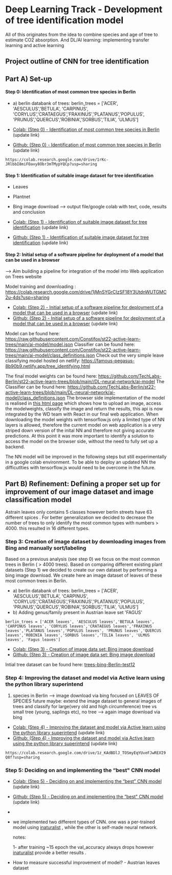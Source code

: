 # Deep Learning Track - Development of tree identification model 
All of this originates from the idea to combine species and age of tree to estimate CO2 absorption.
And DL/AI learning: implementing transfer learning and active learning


## Project outline of CNN for tree identification
## Part A) Set-up
#### Step 0: Identification of most common tree species in Berlin 
- a) berlin databank of trees:
berlin_trees = ['ACER', 'AESCULUS','BETULA', 'CARPINUS', 'CORYLUS','CRATAEGUS','FRAXINUS','PLATANUS','POPULUS', 'PRUNUS','QUERCUS','ROBINIA','SORBUS','TILIA', 'ULMUS']

- [Colab: (Step 0) - Identification of most common tree species in Berlin]()  (update link)
- [Github: (Step 0) - Identification of most common tree species in Berlin]()  (update link)

`https://colab.research.google.com/drive/1rKc-JRlbbI8miFOavy8Obr3mTMypYQCp?usp=sharing`

#### Step 1: Identification of suitable image dataset for tree identification
- Leaves
- Plantnet
- Bing image download
--> output file/google colab with text, code, results and conclusion

- [Colab: (Step 1) - Identification of suitable image dataset for tree identification]()  (update link)
- [Github: (Step 1) - Identification of suitable image dataset for tree identification]()  (update link)

#### Step 2: Initial setup of a software pipeline for deployment of a model that can be used in a browser
--> Aim building a pipeline for integration of the model into Web application on Trees website

Model training and downloading : https://colab.research.google.com/drive/1jMnSYGrCIzSF18Y3UtdnWUTGMC2u-4ds?usp=sharing

- [Colab: (Step 2) -  Initial setup of a software pipeline for deployment of a model that can be used in a browser](https://colab.research.google.com/drive/1jMnSYGrCIzSF18Y3UtdnWUTGMC2u-4ds?usp=sharing)  (update link)
- [Github: (Step 2) -  Initial setup of a software pipeline for deployment of a model that can be used in a browser]()  (update link)

Model can be found here: https://raw.githubusercontent.com/Constifox/st22-active-learn-trees/main/ai-model/model.json
Classifier can be found here: https://raw.githubusercontent.com/Constifox/st22-active-learn-trees/main/ai-model/class_definitions.json
Check out the very simple leave classifying model hosted on netlify: https://famous-pegasus-8b90b9.netlify.app/tree_identifying.html


The final model weights can be found here: https://github.com/TechLabs-Berlin/st22-active-learn-trees/blob/main//DL-neural-network/ai-model
The Classifier can be found here: https://github.com/TechLabs-Berlin/st22-active-learn-trees/blob/main/DL-neural-network/ai-model/class_definitions.json
The browser side implementation of the model is realised in [this html page](https://github.com/TechLabs-Berlin/st22-active-learn-trees/blob/main/DL-neural-network/Step2-browserside-model-integration/tree_identifying-update-links.html) which shows how to upload an image, access the modelweights, classify the image and return the results, this api is now integrated by the WD team with React in our final web application.
When downloading the model weights with tensorflow.js only a limited type of NN layers is allowed, therefore the current model on web application is a very striped down version of the inital NN and therefore not giving accurate predictions. At this point it was more important to identify a solution to access the model on the browser side, without the need to fully set up a backend. 

The NN model will be improved in the following steps but still experimentally in a google colab environment. To be able to deploy an updated NN the difficutlties with tensorflow.js would need to be overcome in the future.

## Part B) Refinement: Defining a proper set up for improvement of our image dataset and image classification model

Astrain leaves only contains 5 classes however berlin streets have 63 different spices . For better generalization we decided to decrease the number of trees to only identify the most common types with numbers > 4000. this resulted in 16 different types.



### Step 3: Creation of image dataset by downloading images from Bing and manually sort/labeling
Based on a previous analysis (see step 0) we focus on the most common trees in Berlin ( > 4000 trees).
Based on comparing different existing plant datasets (Step 1) we decided to create our own dataset by performing a bing image download.
We create here an image dataset of leaves of these most common trees in Berlin.

- a) berlin databank of trees:
berlin_trees = ['ACER', 'AESCULUS','BETULA', 'CARPINUS', 'CORYLUS','CRATAEGUS','FRAXINUS','PLATANUS','POPULUS', 'PRUNUS','QUERCUS','ROBINIA','SORBUS','TILIA', 'ULMUS']
- b) Adding genus/family present in Austrian leave set
'FAGUS'

`berlin_trees = ['ACER leaves', 'AESCULUS leaves','BETULA leaves', 'CARPINUS leaves', 'CORYLUS leaves','CRATAEGUS leaves','FRAXINUS leaves','PLATANUS leaves','POPULUS leaves', 'PRUNUS leaves','QUERCUS leaves','ROBINIA leaves','SORBUS leaves','TILIA leaves', 'ULMUS leaves', 'Fagus leaves']`

- [Colab: (Step 3) - Creation of image data set: Bing image download](https://colab.research.google.com/drive/11VHklqR_TRG6QjMEuKsr6ROsesNUqGnP?usp=sharing)
- [Github: (Step 3) - Creation of image data set: Bing image download](https://github.com/TechLabs-Berlin/st22-active-learn-trees/blob/AI/DL-extension/DL-neural-network/Step3-tree-images-dataset/(Step_3)_Creation_of_image_data_set_Bing_image_download.ipynb)

Intial tree dataset can be found here: [trees-bing-Berlin-test12](https://github.com/TechLabs-Berlin/st22-active-learn-trees/tree/AI/DL-extension/DL-neural-network/Step3-tree-images-dataset/trees-bing-Berlin-test12)



### Step 4: Improving the dataset and model via Active learn using the python library superintend
1) species in Berlin --> image download via bing focused on LEAVES OF SPECIES
future maybe: extend the image dataset to general images of trees and classify for large(very old and high circumference) tree vs small tree (young, saplings etc), no tree --> again image download via bing

- [Colab: (Step 4) - Improving the dataset and model via Active learn using the python library superintend]()  (update link)
- [Github: (Step 4) - Improving the dataset and model via Active learn using the python library superintend]()  (update link)

`https://colab.research.google.com/drive/1z_KAdBDlJ_TOSmyEqYUveFJwREXI9Q8f?usp=sharing`

### Step 5: Deciding on and implementing the “best" CNN model

- [Colab: (Step 5) - Deciding on and implementing the “best" CNN model]()  (update link)
- [Github: (Step 5) - Deciding on and implementing the “best" CNN model]()  (update link)
- 
- we implemented two different types of CNN. one was a per-trained model using [inaturalist](https://tfhub.dev/google/inaturalist/inception_v3/feature_vector/5) , while the other is self-made neural network.

  notes: 

  1- after training ~15 epoch the  val_accuracy always drops however  [inaturalist](https://tfhub.dev/google/inaturalist/inception_v3/feature_vector/5) provide a better results .

  

- How to measure successful improvement of model? - Austrian leaves dataset

  

  



